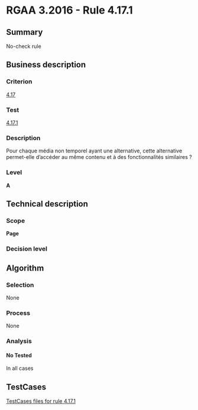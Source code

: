 # RGAA 3.2016 - Rule 4.17.1

## Summary
No-check rule


## Business description

### Criterion
[4.17](http://references.modernisation.gouv.fr/rgaa-accessibilite/criteres.html#crit-4-17)

### Test
[4.17.1](http://references.modernisation.gouv.fr/rgaa-accessibilite/criteres.html#test-4-17-1)

### Description
Pour chaque média non temporel ayant une alternative, cette alternative permet-elle d’accéder au même contenu et à des fonctionnalités similaires ?

### Level
**A**


## Technical description

### Scope
**Page**

### Decision level


## Algorithm

### Selection
None

### Process
None

### Analysis

#### No Tested
In all cases


##  TestCases

[TestCases files for rule 4.17.1](https://github.com/Asqatasun/Asqatasun/tree/RGAA_3.2016/rules/rules-rgaa3.2016/src/test/resources/testcases/rgaa32016/Rgaa32016Rule041701/)


